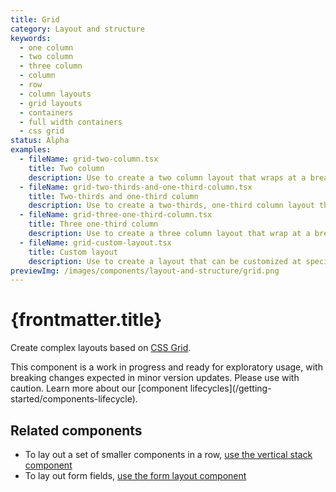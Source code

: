 ```yaml
---
title: Grid
category: Layout and structure
keywords:
  - one column
  - two column
  - three column
  - column
  - row
  - column layouts
  - grid layouts
  - containers
  - full width containers
  - css grid
status: Alpha
examples:
  - fileName: grid-two-column.tsx
    title: Two column
    description: Use to create a two column layout that wraps at a breakpoint and aligns to a twelve column grid.
  - fileName: grid-two-thirds-and-one-third-column.tsx
    title: Two-thirds and one-third column
    description: Use to create a two-thirds, one-third column layout that wraps at a breakpoint and aligns to a twelve column grid.
  - fileName: grid-three-one-third-column.tsx
    title: Three one-third column
    description: Use to create a three column layout that wrap at a breakpoint and aligns to a twelve column grid.
  - fileName: grid-custom-layout.tsx
    title: Custom layout
    description: Use to create a layout that can be customized at specific breakpoints.
previewImg: /images/components/layout-and-structure/grid.png
---
```


# {frontmatter.title}

<Lede>

Create complex layouts based on [CSS Grid](https://developer.mozilla.org/en-US/docs/Web/CSS/grid).

</Lede>

<StatusBanner status={frontmatter.status}>
  This component is a work in progress and ready for exploratory usage, with
  breaking changes expected in minor version updates. Please use with caution.
  Learn more about our [component
  lifecycles](/getting-started/components-lifecycle).
</StatusBanner>

<Examples />

<Props componentName={frontmatter.title} />

## Related components

- To lay out a set of smaller components in a row, [use the vertical stack component](https://polaris.shopify.com/components/layout-and-structure/vertical-stack)
- To lay out form fields, [use the form layout component](https://polaris.shopify.com/components/form-layout)
